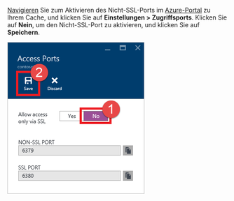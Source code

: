 [Navigieren](../articles/redis-cache/cache-configure.md#configure-redis-cache-settings) Sie zum Aktivieren des Nicht-SSL-Ports im [Azure-Portal](https://portal.azure.com) zu Ihrem Cache, und klicken Sie auf **Einstellungen > Zugriffsports**. Klicken Sie auf **Nein**, um den Nicht-SSL-Port zu aktivieren, und klicken Sie auf **Speichern**.

![Redis Cache: Einstellungen](media/redis-cache-non-ssl-port/redis-cache-non-ssl-port.png)

